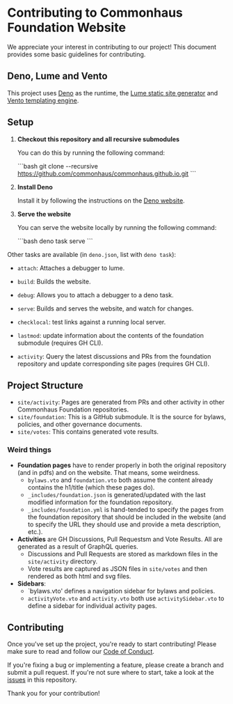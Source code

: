 # Contributing to Commonhaus Foundation Website

We appreciate your interest in contributing to our project! This document provides some basic guidelines for contributing.

## Deno, Lume and Vento

This project uses [Deno](https://deno.land/) as the runtime, the [Lume static site generator](https://lume.land/) and [Vento templating engine](https://vento.js.org/).

## Setup

1. **Checkout this repository and all recursive submodules**

   You can do this by running the following command:

   \`\`\`bash
   git clone --recursive https://github.com/commonhaus/commonhaus.github.io.git
   \`\`\`

2. **Install Deno**

   Install it by following the instructions on the [Deno website](https://deno.land/#installation).

3. **Serve the website**

   You can serve the website locally by running the following command:

   \`\`\`bash
   deno task serve
   \`\`\`

  Other tasks are available (in `deno.json`, list with `deno task`):
  
  - `attach`: Attaches a debugger to lume.
  - `build`: Builds the website.
  - `debug`: Allows you to attach a debugger to a deno task.
  - `serve`: Builds and serves the website, and watch for changes.
  
  - `checklocal`: test links against a running local server.
  - `lastmod`: update information about the contents of the foundation submodule (requires GH CLI).
  - `activity`: Query the latest discussions and PRs from the foundation repository and update corresponding site pages (requires GH CLI).

## Project Structure

- `site/activity`: Pages are generated from PRs and other activity in other Commonhaus Foundation repositories.
- `site/foundation`: This is a GitHub submodule. It is the source for bylaws, policies, and other governance documents.
- `site/votes`: This contains generated vote results.

### Weird things

- **Foundation pages** have to render properly in both the original repository (and in pdfs) and on the website. That means, some weirdness. 
  - `bylaws.vto` and `foundation.vto` both assume the content already contains the h1/title (which these pages do). 
  - `_includes/foundation.json` is generated/updated with the last modified information for the foundation repository.
  - `_includes/foundation.yml` is hand-tended to specify the pages from the foundation repository that should be included in the website (and to specify the URL they should use and provide a meta description, etc.).
- **Activities** are GH Discussions, Pull Requestsm and Vote Results. All are generated as a result of GraphQL queries.
  - Discussions and Pull Requests are stored as markdown files in the `site/activity` directory.
  - Vote results are captured as JSON files in `site/votes` and then rendered as both html and svg files.
- **Sidebars**: 
  - `bylaws.vto' defines a navigation sidebar for bylaws and policies.
  - `activityVote.vto` and `activity.vto` both use `activitySidebar.vto` to define a sidebar for individual activity pages.


## Contributing

Once you've set up the project, you're ready to start contributing! Please make sure to read and follow our [Code of Conduct](CODE_OF_CONDUCT.md).

If you're fixing a bug or implementing a feature, please create a branch and submit a pull request. If you're not sure where to start, take a look at the [issues](https://github.com/commonhaus/commonhaus.github.io/issues) in this repository.

Thank you for your contribution!
